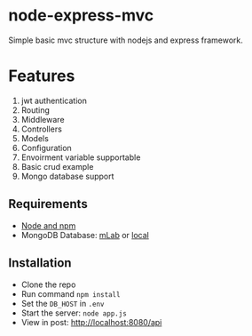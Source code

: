 # node-express-mvc
Simple basic mvc structure with nodejs and express framework.
# Features
1. jwt authentication
2. Routing
3. Middleware
4. Controllers
5. Models
6. Configuration
7. Envoirment variable supportable
8. Basic crud example
9. Mongo database support

## Requirements

- [Node and npm](https://nodejs.org)
- MongoDB Database: [mLab](https://mlab.com) or [local](https://www.mongodb.com/download-center)

## Installation

- Clone the repo
- Run command `npm install`
- Set the `DB_HOST` in `.env`
- Start the server: `node app.js`
- View in post: <http://localhost:8080/api>
